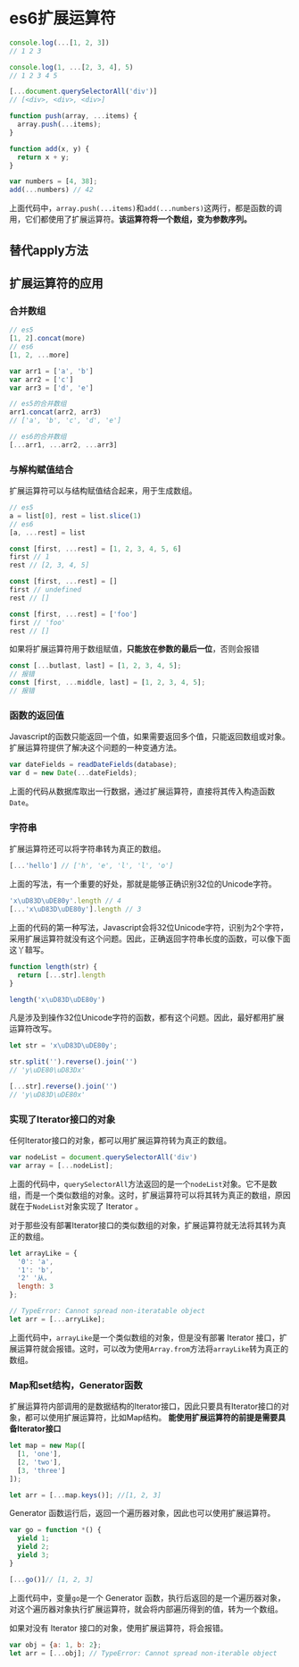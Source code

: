# es6扩展运算符

```Javascript
console.log(...[1, 2, 3])
// 1 2 3

console.log(1, ...[2, 3, 4], 5)
// 1 2 3 4 5

[...document.querySelectorAll('div')]
// [<div>, <div>, <div>]

function push(array, ...items) {
  array.push(...items);
}

function add(x, y) {
  return x + y;
}

var numbers = [4, 38];
add(...numbers) // 42
```

上面代码中，`array.push(...items)`和`add(...numbers)`这两行，都是函数的调用，它们都使用了扩展运算符。**该运算符将一个数组，变为参数序列。**

## 替代apply方法



## 扩展运算符的应用

### 合并数组

```Javascript
// es5
[1, 2].concat(more)
// es6
[1, 2, ...more]

var arr1 = ['a', 'b']
var arr2 = ['c']
var arr3 = ['d', 'e']

// es5的合并数组
arr1.concat(arr2, arr3)
// ['a', 'b', 'c', 'd', 'e']

// es6的合并数组
[...arr1, ...arr2, ...arr3]
```

### 与解构赋值结合

扩展运算符可以与结构赋值结合起来，用于生成数组。

```Javascript
// es5
a = list[0], rest = list.slice(1)
// es6
[a, ...rest] = list

const [first, ...rest] = [1, 2, 3, 4, 5, 6]
first // 1
rest // [2, 3, 4, 5]

const [first, ...rest] = []
first // undefined
rest // []

const [first, ...rest] = ['foo']
first // 'foo'
rest // []
```

如果将扩展运算符用于数组赋值，**只能放在参数的最后一位**，否则会报错

```Javascript
const [...butlast, last] = [1, 2, 3, 4, 5];
// 报错
const [first, ...middle, last] = [1, 2, 3, 4, 5];
// 报错
```



### 函数的返回值

Javascript的函数只能返回一个值，如果需要返回多个值，只能返回数组或对象。扩展运算符提供了解决这个问题的一种变通方法。

```Javascript
var dateFields = readDateFields(database);
var d = new Date(...dateFields);
```

上面的代码从数据库取出一行数据，通过扩展运算符，直接将其传入构造函数`Date`。

### 字符串

扩展运算符还可以将字符串转为真正的数组。

```Javascript
[...'hello'] // ['h', 'e', 'l', 'l', 'o']
```

上面的写法，有一个重要的好处，那就是能够正确识别32位的Unicode字符。

```Javascript
'x\uD83D\uDE80y'.length // 4
[...'x\uD83D\uDE80y'].length // 3
```

上面的代码的第一种写法，Javascript会将32位Unicode字符，识别为2个字符，采用扩展运算符就没有这个问题。因此，正确返回字符串长度的函数，可以像下面这丫鞥写。

```Javascript
function length(str) {
  return [...str].length
}

length('x\uD83D\uDE80y')
```

凡是涉及到操作32位Unicode字符的函数，都有这个问题。因此，最好都用扩展运算符改写。

```Javascript
let str = 'x\uD83D\uDE80y';

str.split('').reverse().join('')
// 'y\uDE80\uD83Dx'

[...str].reverse().join('')
// 'y\uD83D\uDE80x'
```



### 实现了Iterator接口的对象

任何Iterator接口的对象，都可以用扩展运算符转为真正的数组。

```Javascript
var nodeList = document.querySelectorAll('div')
var array = [...nodeList];
```

上面的代码中，`querySelectorAll`方法返回的是一个`nodeList`对象。它不是数组，而是一个类似数组的对象。这时，扩展运算符可以将其转为真正的数组，原因就在于`NodeList`对象实现了 Iterator 。

对于那些没有部署Iterator接口的类似数组的对象，扩展运算符就无法将其转为真正的数组。

```Javascript
let arrayLike = {
  '0': 'a',
  '1': 'b',
  '2' '从，
  length: 3
};

// TypeError: Cannot spread non-iteratable object
let arr = [...arryLike];
```

上面代码中，`arrayLike`是一个类似数组的对象，但是没有部署 Iterator 接口，扩展运算符就会报错。这时，可以改为使用`Array.from`方法将`arrayLike`转为真正的数组。



### Map和set结构，Generator函数

扩展运算符内部调用的是数据结构的Iterator接口，因此只要具有Iterator接口的对象，都可以使用扩展运算符，比如Map结构。 **能使用扩展运算符的前提是需要具备Iterator接口**

```Javascript
let map = new Map([
  [1, 'one'],
  [2, 'two'],
  [3, 'three']
]);

let arr = [...map.keys()]; //[1, 2, 3]
```

Generator 函数运行后，返回一个遍历器对象，因此也可以使用扩展运算符。

```Javascript
var go = function *() {
  yield 1;
  yield 2;
  yield 3;
}

[...go()]// [1, 2, 3]
```

上面代码中，变量`go`是一个 Generator 函数，执行后返回的是一个遍历器对象，对这个遍历器对象执行扩展运算符，就会将内部遍历得到的值，转为一个数组。

如果对没有 Iterator 接口的对象，使用扩展运算符，将会报错。

```Javascript
var obj = {a: 1, b: 2};
let arr = [...obj]; // TypeError: Cannot spread non-iterable object
```